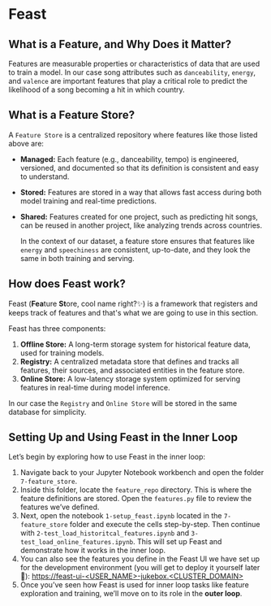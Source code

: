 # Feast

## What is a Feature, and Why Does it Matter?

Features are measurable properties or characteristics of data that are used to train a model. In our case song attributes such as `danceability`, `energy`, and `valence` are important features that play a critical role to predict the likelihood of a song becoming a hit in which country.


## What is a Feature Store?

A `Feature Store` is a centralized repository where features like those listed above are:

- **Managed:** Each feature (e.g., danceability, tempo) is engineered, versioned, and documented so that its definition is consistent and easy to understand.
- **Stored:** Features are stored in a way that allows fast access during both model training and real-time predictions.
- **Shared:** Features created for one project, such as predicting hit songs, can be reused in another project, like analyzing trends across countries.
  
  In the context of our dataset, a feature store ensures that features like `energy` and `speechiness` are consistent, up-to-date, and they look the same in both training and serving.


## How does Feast work?

Feast (**Fea**ture **St**ore, cool name right?✨) is a framework that registers and keeps track of features and that's what we are going to use in this section.

Feast has three components:
1. **Offline Store:** A long-term storage system for historical feature data, used for training models.
2. **Registry:** A centralized metadata store that defines and tracks all features, their sources, and associated entities in the feature store.
3. **Online Store:** A low-latency storage system optimized for serving features in real-time during model inference.

In our case the `Registry` and `Online Store` will be stored in the same database for simplicity.

## Setting Up and Using Feast in the Inner Loop  

Let’s begin by exploring how to use Feast in the inner loop:  

1. Navigate back to your Jupyter Notebook workbench and open the folder `7-feature_store`.  
2. Inside this folder, locate the `feature_repo` directory. This is where the feature definitions are stored. Open the `features.py` file to review the features we’ve defined.  
3. Next, open the notebook `1-setup_feast.ipynb` located in the `7-feature_store` folder and execute the cells step-by-step. Then continue with `2-test_load_historitcal_features.ipynb` and `3-test_load_online_features.ipynb`. This will set up Feast and demonstrate how it works in the inner loop.  
4. You can also see the features you define in the Feast UI we have set up for the development environment (you will get to deploy it yourself later 💪): [https://feast-ui-<USER_NAME>-jukebox.<CLUSTER_DOMAIN>](https://feast-ui-<USER_NAME>.<CLUSTER_DOMAIN>)
5. Once you’ve seen how Feast is used for inner loop tasks like feature exploration and training, we’ll move on to its role in the **outer loop**.  

